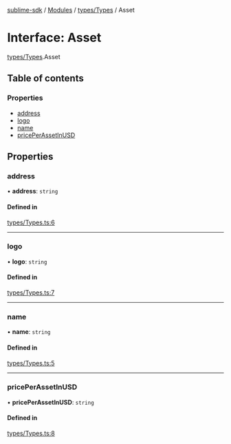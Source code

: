[sublime-sdk](../README.md) / [Modules](../modules.md) / [types/Types](../modules/types_Types.md) / Asset

# Interface: Asset

[types/Types](../modules/types_Types.md).Asset

## Table of contents

### Properties

- [address](types_Types.Asset.md#address)
- [logo](types_Types.Asset.md#logo)
- [name](types_Types.Asset.md#name)
- [pricePerAssetInUSD](types_Types.Asset.md#priceperassetinusd)

## Properties

### address

• **address**: `string`

#### Defined in

[types/Types.ts:6](https://github.com/akshay111meher/sublime-sdk/blob/06a64cf/src/types/Types.ts#L6)

___

### logo

• **logo**: `string`

#### Defined in

[types/Types.ts:7](https://github.com/akshay111meher/sublime-sdk/blob/06a64cf/src/types/Types.ts#L7)

___

### name

• **name**: `string`

#### Defined in

[types/Types.ts:5](https://github.com/akshay111meher/sublime-sdk/blob/06a64cf/src/types/Types.ts#L5)

___

### pricePerAssetInUSD

• **pricePerAssetInUSD**: `string`

#### Defined in

[types/Types.ts:8](https://github.com/akshay111meher/sublime-sdk/blob/06a64cf/src/types/Types.ts#L8)
